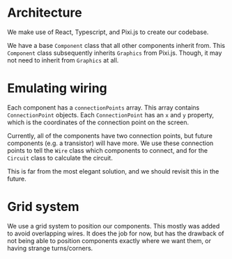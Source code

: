 # Architecture

We make use of React, Typescript, and Pixi.js to create our codebase.

We have a base `Component` class that all other components inherit from. This `Component` class subsequently inherits `Graphics` from Pixi.js.
Though, it may not need to inherit from `Graphics` at all.

# Emulating wiring

Each component has a `connectionPoints` array. This array contains `ConnectionPoint` objects. Each `ConnectionPoint` has an `x` and `y` property, which is the coordinates of the connection point on the screen.

Currently, all of the components have two connection points, but future components (e.g. a transistor) will have more. We use these connection points to tell the `Wire` class which components to connect, and for the `Circuit` class to calculate the circuit.

This is far from the most elegant solution, and we should revisit this in the future.

# Grid system

We use a grid system to position our components. This mostly was added to avoid overlapping wires. It does the job for now, but has the drawback of not being able to position components exactly where we want them, or having strange turns/corners.
